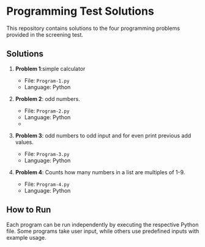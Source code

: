 # Programming Test Solutions

This repository contains solutions to the four programming problems provided in the screening test.

## Solutions

1. **Problem 1**:simple calculator
   - File: `Program-1.py`
   - Language: Python

2. **Problem 2**: odd numbers.
   - File: `Program-2.py`
   - Language: Python
   - 
3. **Problem 3**: odd numbers to odd input and for even print previous add values.
   - File: `Program-3.py`
   - Language: Python

4. **Problem 4**: Counts how many numbers in a list are multiples of 1-9.
   - File: `Program-4.py`
   - Language: Python

## How to Run
Each program can be run independently by executing the respective Python file. Some programs take user input, while others use predefined inputs with example usage.
